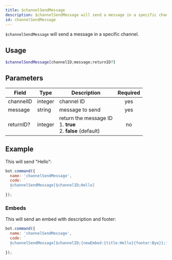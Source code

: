 ```yaml
---
title: $channelSendMessage 
description: $channelSendMessage will send a message in a specific channel.
id: channelSendMessage
---
```


`$channelSendMessage` will send a message in a specific channel.

## Usage

```php
$channelSendMessage[channelID;message;returnID?]
```

## Parameters 


| Field     | Type    | Description                                                            | Required |
| --------- | ------- | ---------------------------------------------------------------------- |:--------:|
| channelID | integer | channel ID                                                             |    yes   |
| message   | string  | message to send                                                        |    yes   |
| returnID? | integer | return the message ID <br /> 1. **true** <br /> 2. **false** (default) |    no    |


## Example

This will send "Hello":

```javascript
bot.command({
  name: 'channelSendMessage',
  code: `
  $channelSendMessage[$channelID;Hello]
  `
});
```

### Embeds

This will send an embed with description and footer:

```javascript
bot.command({
  name: 'channelSendMessage',
  code: `
  $channelSendMessage[$channelID;{newEmbed:{title:Hello}{footer:Bye}};false]
  `
});
```
